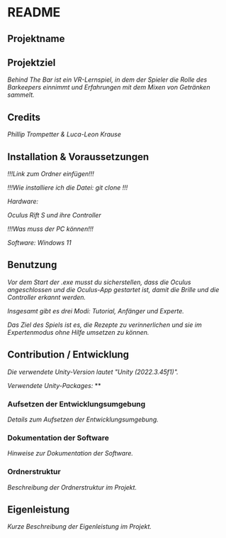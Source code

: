 # README

## Projektname

## Projektziel
*Behind The Bar ist ein VR-Lernspiel, in dem der Spieler die Rolle des Barkeepers einnimmt und Erfahrungen mit dem Mixen von Getränken sammelt.*

## Credits
*Phillip Trompetter & Luca-Leon Krause*

## Installation & Voraussetzungen
*!!!Link zum Ordner einfügen!!!*

*!!!Wie installiere ich die Datei: git clone <repo-url>!!!*

*Hardware:*

*Oculus Rift S und ihre Controller*

*!!!Was muss der PC können!!!*

*Software: Windows 11*

## Benutzung
*Vor dem Start der .exe musst du sicherstellen, dass die Oculus angeschlossen und die Oculus-App gestartet ist, damit die Brille und die Controller erkannt werden.*

*Insgesamt gibt es drei Modi: Tutorial, Anfänger und Experte.*

*Das Ziel des Spiels ist es, die Rezepte zu verinnerlichen und sie im Expertenmodus ohne Hilfe umsetzen zu können.*

## Contribution / Entwicklung
*Die verwendete Unity-Version lautet "Unity (2022.3.45f1)".*

*Verwendete Unity-Packages:*
**

### Aufsetzen der Entwicklungsumgebung
*Details zum Aufsetzen der Entwicklungsumgebung.*

### Dokumentation der Software
*Hinweise zur Dokumentation der Software.*

### Ordnerstruktur
*Beschreibung der Ordnerstruktur im Projekt.*

## Eigenleistung
*Kurze Beschreibung der Eigenleistung im Projekt.*
